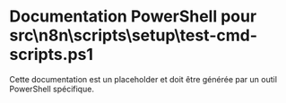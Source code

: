 # Documentation PowerShell pour src\n8n\scripts\setup\test-cmd-scripts.ps1

Cette documentation est un placeholder et doit être générée par un outil PowerShell spécifique.

